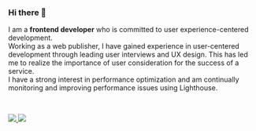 ### Hi there 🖤
I am a **frontend developer** who is committed to user experience-centered development.  
Working as a web publisher, I have gained experience in user-centered development through leading user interviews and UX design. This has led me to realize the importance of user consideration for the success of a service.  
I have a strong interest in performance optimization and am continually monitoring and improving performance issues using Lighthouse.

<br />

<a href=https://velog.io/@aborrencce/posts> <img src="https://img.shields.io/badge/Velog-000000?style=for-the-badge&logo=Velog&logoColor=white&link=https://velog.io/@aborrencce/posts"> </a>
<a href=mailto:aborrencce@gmail.com> <img src="https://img.shields.io/badge/Gmail-000000?style=for-the-badge&logo=Gmail&logoColor=white&link=mailto:aborrencce@gmail.com"> </a>
